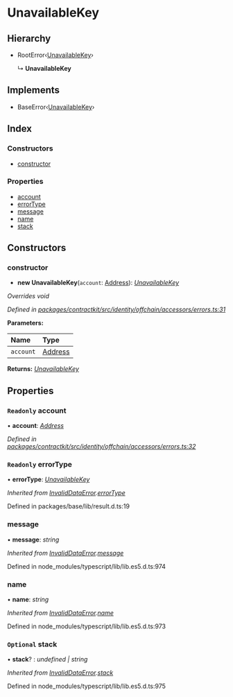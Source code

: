# UnavailableKey

## Hierarchy

* RootError‹[UnavailableKey]()›

  ↳ **UnavailableKey**

## Implements

* BaseError‹[UnavailableKey]()›

## Index

### Constructors

* [constructor]()

### Properties

* [account]()
* [errorType]()
* [message]()
* [name]()
* [stack]()

## Constructors

### constructor

+ **new UnavailableKey**\(`account`: [Address](_base_.md#address)\): [_UnavailableKey_]()

_Overrides void_

_Defined in_ [_packages/contractkit/src/identity/offchain/accessors/errors.ts:31_](https://github.com/celo-org/celo-monorepo/blob/master/packages/contractkit/src/identity/offchain/accessors/errors.ts#L31)

**Parameters:**

| Name | Type |
| :--- | :--- |
| `account` | [Address](_base_.md#address) |

**Returns:** [_UnavailableKey_]()

## Properties

### `Readonly` account

• **account**: [_Address_](_base_.md#address)

_Defined in_ [_packages/contractkit/src/identity/offchain/accessors/errors.ts:32_](https://github.com/celo-org/celo-monorepo/blob/master/packages/contractkit/src/identity/offchain/accessors/errors.ts#L32)

### `Readonly` errorType

• **errorType**: [_UnavailableKey_]()

_Inherited from_ [_InvalidDataError_]()_._[_errorType_]()

Defined in packages/base/lib/result.d.ts:19

### message

• **message**: _string_

_Inherited from_ [_InvalidDataError_]()_._[_message_]()

Defined in node\_modules/typescript/lib/lib.es5.d.ts:974

### name

• **name**: _string_

_Inherited from_ [_InvalidDataError_]()_._[_name_]()

Defined in node\_modules/typescript/lib/lib.es5.d.ts:973

### `Optional` stack

• **stack**? : _undefined \| string_

_Inherited from_ [_InvalidDataError_]()_._[_stack_]()

Defined in node\_modules/typescript/lib/lib.es5.d.ts:975

